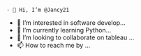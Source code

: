     - 👋 Hi, I’m @Jancy21
- 👀 I’m interested in software develop...
- 🌱 I’m currently learning Python...
- 💞️ I’m looking to collaborate on tableau ...
- 📫 How to reach me by ...

<!---
Jancy21/Jancy21 is a ✨ special ✨ repository because its `README.md` (this file) appears on your GitHub profile.
You can click the Preview link to take a look at your changes.
--->
